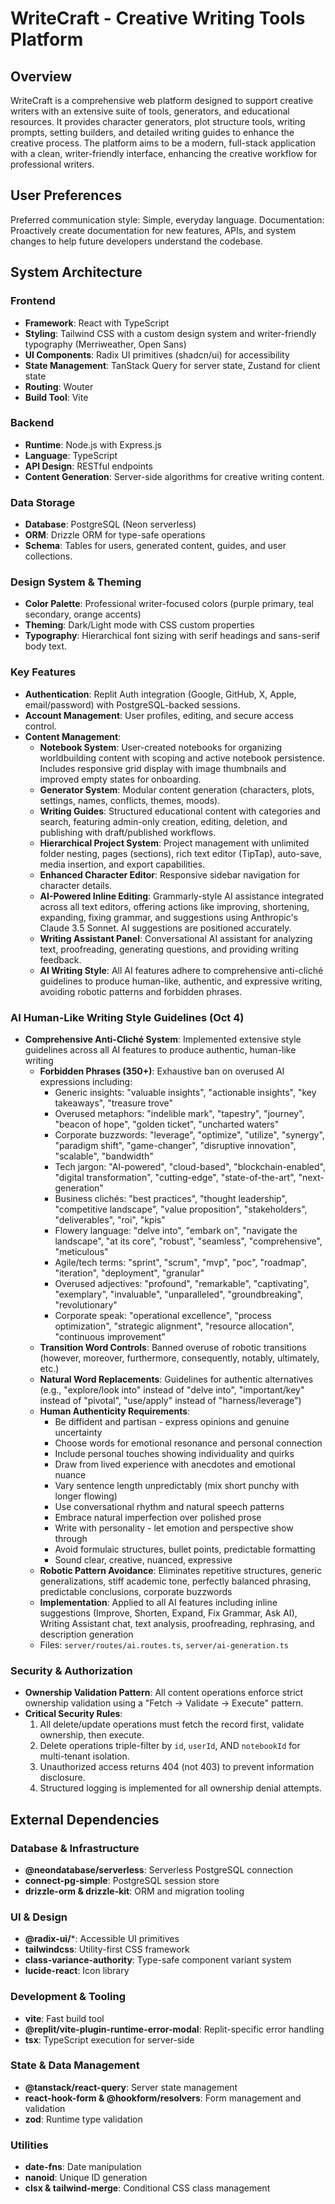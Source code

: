 # WriteCraft - Creative Writing Tools Platform

## Overview

WriteCraft is a comprehensive web platform designed to support creative writers with an extensive suite of tools, generators, and educational resources. It provides character generators, plot structure tools, writing prompts, setting builders, and detailed writing guides to enhance the creative process. The platform aims to be a modern, full-stack application with a clean, writer-friendly interface, enhancing the creative workflow for professional writers.

## User Preferences

Preferred communication style: Simple, everyday language.
Documentation: Proactively create documentation for new features, APIs, and system changes to help future developers understand the codebase.

## System Architecture

### Frontend
- **Framework**: React with TypeScript
- **Styling**: Tailwind CSS with a custom design system and writer-friendly typography (Merriweather, Open Sans)
- **UI Components**: Radix UI primitives (shadcn/ui) for accessibility
- **State Management**: TanStack Query for server state, Zustand for client state
- **Routing**: Wouter
- **Build Tool**: Vite

### Backend
- **Runtime**: Node.js with Express.js
- **Language**: TypeScript
- **API Design**: RESTful endpoints
- **Content Generation**: Server-side algorithms for creative writing content.

### Data Storage
- **Database**: PostgreSQL (Neon serverless)
- **ORM**: Drizzle ORM for type-safe operations
- **Schema**: Tables for users, generated content, guides, and user collections.

### Design System & Theming
- **Color Palette**: Professional writer-focused colors (purple primary, teal secondary, orange accents)
- **Theming**: Dark/Light mode with CSS custom properties
- **Typography**: Hierarchical font sizing with serif headings and sans-serif body text.

### Key Features
- **Authentication**: Replit Auth integration (Google, GitHub, X, Apple, email/password) with PostgreSQL-backed sessions.
- **Account Management**: User profiles, editing, and secure access control.
- **Content Management**:
    - **Notebook System**: User-created notebooks for organizing worldbuilding content with scoping and active notebook persistence. Includes responsive grid display with image thumbnails and improved empty states for onboarding.
    - **Generator System**: Modular content generation (characters, plots, settings, names, conflicts, themes, moods).
    - **Writing Guides**: Structured educational content with categories and search, featuring admin-only creation, editing, deletion, and publishing with draft/published workflows.
    - **Hierarchical Project System**: Project management with unlimited folder nesting, pages (sections), rich text editor (TipTap), auto-save, media insertion, and export capabilities.
    - **Enhanced Character Editor**: Responsive sidebar navigation for character details.
    - **AI-Powered Inline Editing**: Grammarly-style AI assistance integrated across all text editors, offering actions like improving, shortening, expanding, fixing grammar, and suggestions using Anthropic's Claude 3.5 Sonnet. AI suggestions are positioned accurately.
    - **Writing Assistant Panel**: Conversational AI assistant for analyzing text, proofreading, generating questions, and providing writing feedback.
    - **AI Writing Style**: All AI features adhere to comprehensive anti-cliché guidelines to produce human-like, authentic, and expressive writing, avoiding robotic patterns and forbidden phrases.

### AI Human-Like Writing Style Guidelines (Oct 4)
- **Comprehensive Anti-Cliché System**: Implemented extensive style guidelines across all AI features to produce authentic, human-like writing
  - **Forbidden Phrases (350+)**: Exhaustive ban on overused AI expressions including:
    - Generic insights: "valuable insights", "actionable insights", "key takeaways", "treasure trove"
    - Overused metaphors: "indelible mark", "tapestry", "journey", "beacon of hope", "golden ticket", "uncharted waters"
    - Corporate buzzwords: "leverage", "optimize", "utilize", "synergy", "paradigm shift", "game-changer", "disruptive innovation", "scalable", "bandwidth"
    - Tech jargon: "AI-powered", "cloud-based", "blockchain-enabled", "digital transformation", "cutting-edge", "state-of-the-art", "next-generation"
    - Business clichés: "best practices", "thought leadership", "competitive landscape", "value proposition", "stakeholders", "deliverables", "roi", "kpis"
    - Flowery language: "delve into", "embark on", "navigate the landscape", "at its core", "robust", "seamless", "comprehensive", "meticulous"
    - Agile/tech terms: "sprint", "scrum", "mvp", "poc", "roadmap", "iteration", "deployment", "granular"
    - Overused adjectives: "profound", "remarkable", "captivating", "exemplary", "invaluable", "unparalleled", "groundbreaking", "revolutionary"
    - Corporate speak: "operational excellence", "process optimization", "strategic alignment", "resource allocation", "continuous improvement"
  - **Transition Word Controls**: Banned overuse of robotic transitions (however, moreover, furthermore, consequently, notably, ultimately, etc.)
  - **Natural Word Replacements**: Guidelines for authentic alternatives (e.g., "explore/look into" instead of "delve into", "important/key" instead of "pivotal", "use/apply" instead of "harness/leverage")
  - **Human Authenticity Requirements**:
    - Be diffident and partisan - express opinions and genuine uncertainty
    - Choose words for emotional resonance and personal connection
    - Include personal touches showing individuality and quirks
    - Draw from lived experience with anecdotes and emotional nuance
    - Vary sentence length unpredictably (mix short punchy with longer flowing)
    - Use conversational rhythm and natural speech patterns
    - Embrace natural imperfection over polished prose
    - Write with personality - let emotion and perspective show through
    - Avoid formulaic structures, bullet points, predictable formatting
    - Sound clear, creative, nuanced, expressive
  - **Robotic Pattern Avoidance**: Eliminates repetitive structures, generic generalizations, stiff academic tone, perfectly balanced phrasing, predictable conclusions, corporate buzzwords
  - **Implementation**: Applied to all AI features including inline suggestions (Improve, Shorten, Expand, Fix Grammar, Ask AI), Writing Assistant chat, text analysis, proofreading, rephrasing, and description generation
  - Files: `server/routes/ai.routes.ts`, `server/ai-generation.ts`

### Security & Authorization
- **Ownership Validation Pattern**: All content operations enforce strict ownership validation using a "Fetch → Validate → Execute" pattern.
- **Critical Security Rules**:
    1. All delete/update operations must fetch the record first, validate ownership, then execute.
    2. Delete operations triple-filter by `id`, `userId`, AND `notebookId` for multi-tenant isolation.
    3. Unauthorized access returns 404 (not 403) to prevent information disclosure.
    4. Structured logging is implemented for all ownership denial attempts.

## External Dependencies

### Database & Infrastructure
- **@neondatabase/serverless**: Serverless PostgreSQL connection
- **connect-pg-simple**: PostgreSQL session store
- **drizzle-orm & drizzle-kit**: ORM and migration tooling

### UI & Design
- **@radix-ui/***: Accessible UI primitives
- **tailwindcss**: Utility-first CSS framework
- **class-variance-authority**: Type-safe component variant system
- **lucide-react**: Icon library

### Development & Tooling
- **vite**: Fast build tool
- **@replit/vite-plugin-runtime-error-modal**: Replit-specific error handling
- **tsx**: TypeScript execution for server-side

### State & Data Management
- **@tanstack/react-query**: Server state management
- **react-hook-form & @hookform/resolvers**: Form management and validation
- **zod**: Runtime type validation

### Utilities
- **date-fns**: Date manipulation
- **nanoid**: Unique ID generation
- **clsx & tailwind-merge**: Conditional CSS class management